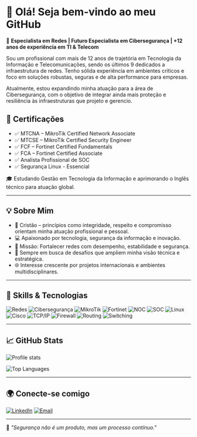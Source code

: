 # 👋 Olá! Seja bem-vindo ao meu GitHub

🔹 **Especialista em Redes | Futuro Especialista em Cibersegurança | +12 anos de experiência em TI & Telecom**

Sou um profissional com mais de 12 anos de trajetória em Tecnologia da Informação e Telecomunicações, sendo os últimos 9 dedicados a infraestrutura de redes. Tenho sólida experiência em ambientes críticos e foco em soluções robustas, seguras e de alta performance para empresas.

Atualmente, estou expandindo minha atuação para a área de Cibersegurança, com o objetivo de integrar ainda mais proteção e resiliência às infraestruturas que projeto e gerencio.

## 🧠 Certificações

- ✅ MTCNA – MikroTik Certified Network Associate
- ✅ MTCSE – MikroTik Certified Security Engineer  
- ✅ FCF – Fortinet Certified Fundamentals  
- ✅ FCA – Fortinet Certified Associate  
- ✅ Analista Profissional de SOC  
- ✅ Segurança Linux - Essencial  

🎓 Estudando Gestão em Tecnologia da Informação e aprimorando o Inglês técnico para atuação global.

---

## 💡 Sobre Mim

- 🙏 Cristão – princípios como integridade, respeito e compromisso orientam minha atuação profissional e pessoal.
- 💻 Apaixonado por tecnologia, segurança da informação e inovação.
- 🔐 Missão: Fortalecer redes com desempenho, estabilidade e segurança.
- 🚀 Sempre em busca de desafios que ampliem minha visão técnica e estratégica.
- 🌐 Interesse crescente por projetos internacionais e ambientes multidisciplinares.

---

## 🧰 Skills & Tecnologias

![Redes](https://img.shields.io/badge/-Redes%20de%20Computadores-blue)
![Cibersegurança](https://img.shields.io/badge/-Cibersegurança-critical)
![MikroTik](https://img.shields.io/badge/-MikroTik-red)
![Fortinet](https://img.shields.io/badge/-Fortinet-black)
![NOC](https://img.shields.io/badge/-NOC-green)
![SOC](https://img.shields.io/badge/-SOC-darkblue)
![Linux](https://img.shields.io/badge/-Linux-blue)
![Cisco](https://img.shields.io/badge/-Cisco-yellow)
![TCP/IP](https://img.shields.io/badge/-TCP%2FIP-orange)
![Firewall](https://img.shields.io/badge/-Firewall-red)
![Routing](https://img.shields.io/badge/-Routing-purple)
![Switching](https://img.shields.io/badge/-Switching-teal)

---

## 📈 GitHub Stats

![Profile stats](https://github-readme-stats.vercel.app/api?username=danielselbachoficial&show_icons=true&theme=dark&rank_icon=github)

![Top Languages](https://github-readme-stats.vercel.app/api/top-langs/?username=danielselbachoficial&layout=compact&theme=dark)



---

## 🌍 Conecte-se comigo

[![LinkedIn](https://img.shields.io/badge/-LinkedIn-0077B5?style=flat&logo=linkedin)](https://www.linkedin.com/in/danielselbachoficial/)
[![Email](https://img.shields.io/badge/-Email-informational?style=flat&logo=gmail)](mailto:danielselbach.fig@email.com)

---

📌 *"Segurança não é um produto, mas um processo contínuo."*  

